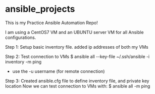 # ansible_projects
This is my Practice Ansible Automation Repo!

I am using a CentOS7 VM and an UBUNTU server VM
for all Ansible configurations.

Step 1:
Setup basic inventory file.
added ip addresses of both my VMs

Step 2:
Test connection to VMs 
$ ansible all --key-file ~/.ssh/ansible -i inventory -m ping

* use the -u username (for remote connection)

Step 3:
Created ansible.cfg file to define inventory file, and private key location
Now we can test connection to VMs with:
$ ansible all -m ping
